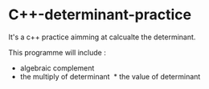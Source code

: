 # C++-determinant-practice
It's a c++ practice aimming at calcualte the determinant.

This programme will include :

  * algebraic complement
  * the multiply of determinant
  * the value of determinant
